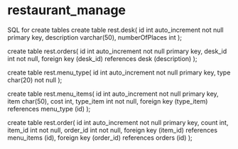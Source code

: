 # restaurant_manage
SQL for create tables
create table rest.desk(
id int auto_increment not null primary key,
description varchar(50),
numberOfPlaces int
);

create table rest.orders(
id int auto_increment not null primary key,
desk_id int not null,
foreign key (desk_id) references desk (description)
);

create table rest.menu_type(
id int auto_increment not null primary key,
type char(20) not null
);

create table rest.menu_items(
id int auto_increment not null primary key,
item char(50),
cost int,
type_item int not null,
foreign key (type_item) references menu_type (id)
);

create table rest.order(
id int auto_increment not null primary key,
count int,
item_id int not null,
order_id int not null,
foreign key (item_id) references menu_items (id),
foreign key (order_id) references orders (id)
);

